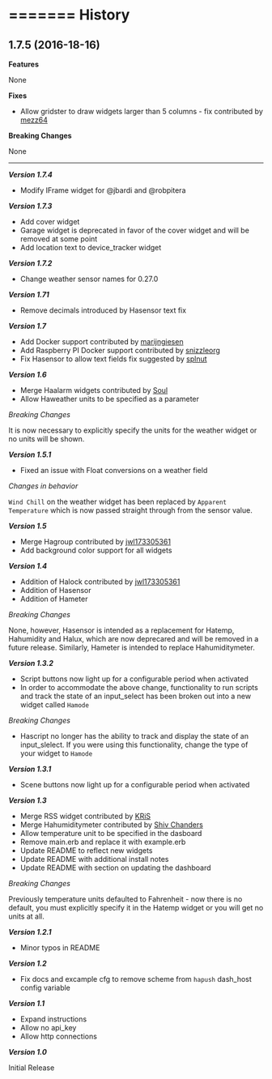 =======
History
=======

1.7.5 (2016-18-16)
------------------

**Features**

None

**Fixes**

- Allow gridster to draw widgets larger than 5 columns - fix contributed by [mezz64](https://github.com/mezz64)

**Breaking Changes**

None

------------------

***Version 1.7.4***

- Modify IFrame widget for @jbardi and @robpitera

***Version 1.7.3***

- Add cover widget
- Garage widget is deprecated in favor of the cover widget and will be removed at some point
- Add location text to device_tracker widget

***Version 1.7.2***

- Change weather sensor names for 0.27.0

***Version 1.71***

- Remove decimals introduced by Hasensor text fix

***Version 1.7***

- Add Docker support contributed by [marijngiesen](https://github.com/marijngiesen)
- Add Raspberry PI Docker support contributed by [snizzleorg](https://community.home-assistant.io/users/snizzleorg/activity)
- Fix Hasensor to allow text fields fix suggested by [splnut](https://community.home-assistant.io/users/splnut/activity)

***Version 1.6***

- Merge Haalarm widgets contributed by [Soul](https://community.home-assistant.io/users/soul/activity)
- Allow Haweather units to be specified as a parameter

*Breaking Changes*

It is now necessary to explicitly specify the units for the weather widget or no units will be shown.

***Version 1.5.1***

- Fixed an issue with Float conversions on a weather field

*Changes in behavior*

`Wind Chill` on the weather widget has been replaced by `Apparent Temperature` which is now passed straight through from the sensor value.

***Version 1.5***

- Merge Hagroup contributed by [jwl173305361](https://community.home-assistant.io/users/jwl173305361/activity)
- Add background color support for all widgets

***Version 1.4***

- Addition of Halock contributed by [jwl173305361](https://community.home-assistant.io/users/jwl173305361/activity)
- Addition of Hasensor
- Addition of Hameter

*Breaking Changes*

None, however, Hasensor is intended as a replacement for Hatemp, Hahumidity and Halux, which are now deprecared and will be removed in a future release. Similarly, Hameter is intended to replace Hahumiditymeter.

***Version 1.3.2***

- Script buttons now light up for a configurable period when activated
- In order to accommodate the above change, functionality to run scripts and track the state of an input_select has been broken out into a new widget called `Hamode`

*Breaking Changes*

- Hascript no longer has the ability to track and display the state of an input_slelect. If you were using this functionality, change the type of your widget to `Hamode`


***Version 1.3.1***

- Scene buttons now light up for a configurable period when activated

***Version 1.3***

- Merge RSS widget contributed by [KRiS](https://community.home-assistant.io/users/kris/activity)
- Merge Hahumiditymeter contributed by [Shiv Chanders](https://community.home-assistant.io/users/chanders/activity)
- Allow temperature unit to be specified in the dasboard
- Remove main.erb and replace it with example.erb
- Update README to reflect new widgets
- Update README with additional install notes
- Update README with section on updating the dashboard

*Breaking Changes*

Previously temperature units defaulted to Fahrenheit - now there is no default, you must explicitly specify it in the Hatemp widget or you will get no units at all.

***Version 1.2.1***

- Minor typos in README

***Version 1.2***

- Fix docs and excample cfg to remove scheme from `hapush` dash_host config variable

***Version 1.1*** 

- Expand instructions
- Allow no api_key
- Allow http connections

***Version 1.0***

Initial Release
